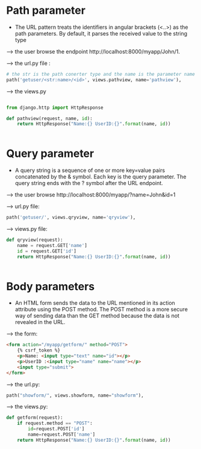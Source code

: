 
# Path parameter
- The URL pattern treats the identifiers in angular brackets (<..>) as the path parameters. By default, it parses the received value to the string type

--> the user browse the endpoint http://localhost:8000/myapp/John/1.

--> the url.py file :
```python
# the str is the path conerter type and the name is the parameter name
path('getuser/<str:name>/<id>', views.pathview, name='pathview'),
```

--> the views.py
```python

from django.http import HttpResponse

def pathview(request, name, id):
	return HttpResponse("Name:{} UserID:{}".format(name, id))
	
```

# Query parameter
- A query string is a sequence of one or more key=value pairs concatenated by the & symbol. Each key is the query parameter. The query string ends with the ? symbol after the URL endpoint.

--> the user browse http://localhost:8000/myapp/?name=John&id=1

--> url.py file:

```python
path('getuser/', views.qryview, name='qryview'),
```
--> views.py file:

```python
def qryview(request):
	name = request.GET['name']
	id = request.GET['id']
	return HttpResponse("Name:{} UserID:{}".format(name, id))
	
```
# Body parameters
- An HTML form sends the data to the URL mentioned in its action attribute using the POST method. The POST method is a more secure way of sending data than the GET method because the data is not revealed in the URL.

--> the form:
```html
<form action="/myapp/getform/" method="POST">
	{% csrf_token %}
	<p>Name: <input type="text" name="id"></p>
	<p>UserID :<input type="name" name="name"></p>
	<input type="submit">
</form>
```
 --> the url.py:
 
```python
path("showform/", views.showform, name="showform"),
```

--> the views.py:

```python
def getform(request):
	if request.method == "POST":
		id=request.POST['id']
		name=request.POST['name']
	return HttpResponse("Name:{} UserID:{}".format(name, id))
```


